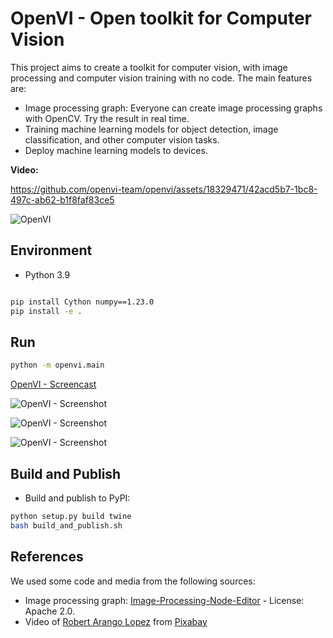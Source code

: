 # OpenVI - Open toolkit for Computer Vision

This project aims to create a toolkit for computer vision, with image processing and computer vision training with no code. The main features are:

- Image processing graph: Everyone can create image processing graphs with OpenCV. Try the result in real time.
- Training machine learning models for object detection, image classification, and other computer vision tasks.
- Deploy machine learning models to devices.

**Video:**

https://github.com/openvi-team/openvi/assets/18329471/42acd5b7-1bc8-497c-ab62-b1f8faf83ce5

![OpenVI](https://raw.githubusercontent.com/openvi-team/openvi/main/openvi.png)

## Environment

- Python 3.9

```bash

pip install Cython numpy==1.23.0
pip install -e .
```

## Run

```bash
python -m openvi.main
```

[OpenVI - Screencast](https://github.com/openvi-team/openvi/assets/18329471/db9047e2-3b0b-4052-bdb2-ea550d481921)

![OpenVI - Screenshot](https://github.com/openvi-team/openvi/assets/18329471/96b6711b-e85f-4429-909b-e80cefaabef1)

![OpenVI - Screenshot](https://github.com/openvi-team/openvi/assets/18329471/5f3a4008-ab71-44d4-9f0f-1a62e0c6cfc7)

![OpenVI - Screenshot](https://github.com/openvi-team/openvi/assets/18329471/d9445a3b-3b43-4344-b633-a3f0ada9ff9e)


## Build and Publish

- Build and publish to PyPI:

```bash
python setup.py build twine
bash build_and_publish.sh
```

## References

We used some code and media from the following sources:

- Image processing graph: [Image-Processing-Node-Editor](https://github.com/Kazuhito00/Image-Processing-Node-Editor) - License: Apache 2.0.
- Video of <a href="https://pixabay.com/vi/users/robert_arangol-17277286/?utm_source=link-attribution&utm_medium=referral&utm_campaign=video&utm_content=46026">Robert Arango Lopez</a> from <a href="https://pixabay.com/vi//?utm_source=link-attribution&utm_medium=referral&utm_campaign=video&utm_content=46026">Pixabay</a>
